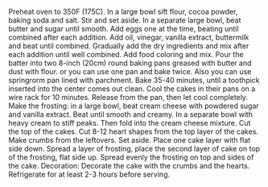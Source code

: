  Preheat oven to 350F (175C).
 In a large bowl sift flour, cocoa powder, baking soda and salt. Stir and set aside.
 In a separate large bowl, beat butter and sugar until smooth. Add eggs one at the time, beating until combined after each addition. Add oil, vinegar, vanilla extract, buttermilk and beat until combined. Gradually add the dry ingredients and mix after each addition until well combined. Add food coloring and mix.
 Pour the batter into two 8-inch (20cm) round baking pans greased with butter and dust with flour. or you can use one pan and bake twice. Also you can use springrorm pan lined with parchment.
 Bake 35-40 minutes, until a toothpick inserted into the center comes out clean. 
 Cool the cakes in their pans on a wire rack for 10 minutes. Release from the pan, then let cool completely. 
 Make the frosting: in a large bowl, beat cream cheese with powdered sugar and vanilla extract. Beat until smooth and creamy. In a separate bowl with heavy cream to stiff peaks. Then fold into the cream cheese mixture.
 Cut the top of the cakes. Cut 8-12 heart shapes from the top layer of the cakes. Make crumbs from the leftovers. Set aside.
 Place one cake layer with flat side down. Spread a layer of frosting, place the second layer of cake on top of the frosting, flat side up. Spread evenly the frosting on top and sides of the cake.
 Decoration: Decorate the cake with the crumbs and the hearts.
 Refrigerate for at least 2-3 hours before serving.